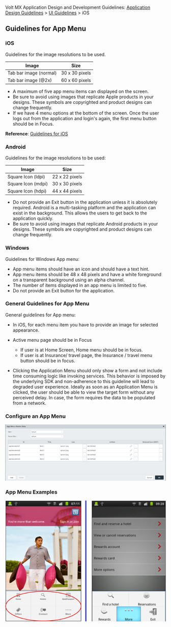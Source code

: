                            

Volt MX  Application Design and Development Guidelines: [Application Design Guidelines](Application_Design_Guidelines_Overview.md) > [UI Guidelines](UI_Guidelines.md) > iOS

Guidelines for App Menu
-----------------------

### iOS

Guidelines for the image resolutions to be used.

  
| Image | Size |
| --- | --- |
| Tab bar image (normal) | 30 x 30 pixels |
| Tab bar image (@2x) | 60 x 60 pixels |

*   A maximum of five app menu items can displayed on the screen.
*   Be sure to avoid using images that replicate Apple products in your designs. These symbols are copyrighted and product designs can change frequently.
*   If we have 4 menu options at the bottom of the screen. Once the user logs out from the application and login's again, the first menu button should be in Focus.

**Reference**: [Guidelines for iOS](http://developer.apple.com/library/ios/)

### Android

Guidelines for the image resolutions to be used:

  
| Image | Size |
| --- | --- |
| Square Icon (ldpi) | 22 x 22 pixels |
| Square Icon (mdpi) | 30 x 30 pixels |
| Square Icon (hdpi) | 44 x 44 pixels |

*   Do not provide an Exit button in the application unless it is absolutely required. Android is a multi-tasking platform and the application can exist in the background. This allows the users to get back to the application quickly.
*   Be sure to avoid using images that replicate Android products in your designs. These symbols are copyrighted and product designs can change frequently.

### Windows
Guidelines for Windows App menu:

* App menu items should have an icon and should have a text hint.
* App menu items should be 48 x 48 pixels and have a white
  foreground on a transparent background using an alpha channel.
* The number of items displayed in an app menu is limited to five.
* Do not provide an Exit button for the application.

### General Guidelines for App Menu

General guidelines for App menu:

*   In iOS, for each menu item you have to provide an image for selected appearance.
*   Active menu page should be in Focus
    *   If user is at Home Screen, Home menu should be in focus.
    *   If user is at Insurance/ travel page, the Insurance / travel menu button should be in focus.

*   Clicking the Application Menu should only show a form and not include time consuming logic like invoking services. This behavior is imposed by the underlying SDK and non-adherence to this guideline will lead to degraded user experience. Ideally as soon as an Application Menu is clicked, the user should be able to view the target form without any perceived delay. In case, the form requires the data to be populated from a network.

### Configure an App Menu

![](Resources/Images/Application_Menu_631x261.png)

### App Menu Examples

![](Resources/Images/App_Menu_Examples.png)
